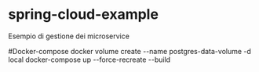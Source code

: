 # spring-cloud-example
Esempio di gestione dei microservice

#Docker-compose
docker volume create --name postgres-data-volume -d local
docker-compose up --force-recreate --build

